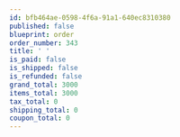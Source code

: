 ```yaml
---
id: bfb464ae-0598-4f6a-91a1-640ec8310380
published: false
blueprint: order
order_number: 343
title: ' '
is_paid: false
is_shipped: false
is_refunded: false
grand_total: 3000
items_total: 3000
tax_total: 0
shipping_total: 0
coupon_total: 0
---
```


